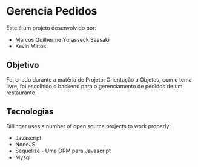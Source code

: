 # Gerencia Pedidos

Este é um projeto desenvolvido por:
- Marcos Guilherme Yurasseck Sassaki
- Kevin Matos

## Objetivo
Foi criado durante a matéria de Projeto: Orientação a Objetos, com o tema livre, foi escolhido o backend para o gerenciamento de pedidos de um restaurante.

## Tecnologias

Dillinger uses a number of open source projects to work properly:

- Javascript
- NodeJS
- Sequelize - Uma ORM para Javascript
- Mysql
